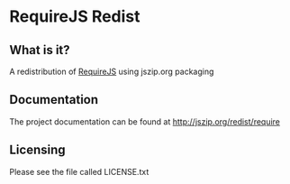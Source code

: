 RequireJS Redist
====================

What is it?
-----------

A redistribution of [RequireJS][1] using jszip.org packaging

Documentation
-------------

The project documentation can be found at http://jszip.org/redist/require

Licensing
---------

Please see the file called LICENSE.txt

  [1]: http://requirejs.org/

